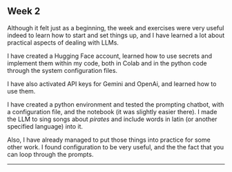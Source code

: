 
## Week 2

Although it felt just as a beginning, the week and exercises were very useful indeed to learn how to start and set things up, and I have learned a lot about practical aspects of dealing with LLMs.

I have created a Hugging Face account, learned how to use secrets and implement them within my code, both in Colab and in the python code through the system configuration files.

I have also activated API keys for Gemini and OpenAi, and learned how to use them.

I have created a python environment and tested the prompting chatbot, with a configuration file, and the notebook (it was slightly easier there). I made the LLM to sing songs about *pirates* and include words in latin (or another specified language) into it.

Also, I have already managed to put those things into practice for some other work. I found configuration to be very useful, and the the fact that you can loop through the prompts.

---